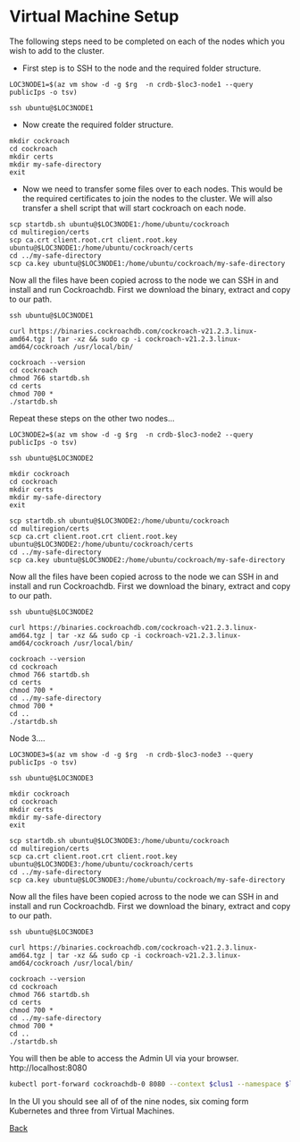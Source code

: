 # Virtual Machine Setup

The following steps need to be completed on each of the nodes which you wish to add to the cluster.

- First step is to SSH to the node and the required folder structure.
```
LOC3NODE1=$(az vm show -d -g $rg  -n crdb-$loc3-node1 --query publicIps -o tsv)

ssh ubuntu@$LOC3NODE1
```
- Now create the required folder structure. 
```
mkdir cockroach
cd cockroach
mkdir certs
mkdir my-safe-directory
exit
```
- Now we need to transfer some files over to each nodes. This would be the required certificates to join the nodes to the cluster. We will also transfer a shell script that will start cockroach on each node.
```
scp startdb.sh ubuntu@$LOC3NODE1:/home/ubuntu/cockroach
cd multiregion/certs
scp ca.crt client.root.crt client.root.key ubuntu@$LOC3NODE1:/home/ubuntu/cockroach/certs
cd ../my-safe-directory
scp ca.key ubuntu@$LOC3NODE1:/home/ubuntu/cockroach/my-safe-directory
```

Now all the files have been copied across to the node we can SSH in and install and run Cockroachdb. First we download the binary, extract and copy to our path.
```
ssh ubuntu@$LOC3NODE1

curl https://binaries.cockroachdb.com/cockroach-v21.2.3.linux-amd64.tgz | tar -xz && sudo cp -i cockroach-v21.2.3.linux-amd64/cockroach /usr/local/bin/

cockroach --version
cd cockroach
chmod 766 startdb.sh    
cd certs
chmod 700 *
./startdb.sh
```
Repeat these steps on the other two nodes...
```
LOC3NODE2=$(az vm show -d -g $rg  -n crdb-$loc3-node2 --query publicIps -o tsv)

ssh ubuntu@$LOC3NODE2
```
```
mkdir cockroach
cd cockroach
mkdir certs
mkdir my-safe-directory
exit
```

```
scp startdb.sh ubuntu@$LOC3NODE2:/home/ubuntu/cockroach
cd multiregion/certs
scp ca.crt client.root.crt client.root.key ubuntu@$LOC3NODE2:/home/ubuntu/cockroach/certs
cd ../my-safe-directory
scp ca.key ubuntu@$LOC3NODE2:/home/ubuntu/cockroach/my-safe-directory
```

Now all the files have been copied across to the node we can SSH in and install and run Cockroachdb. First we download the binary, extract and copy to our path.
```
ssh ubuntu@$LOC3NODE2
```

```
curl https://binaries.cockroachdb.com/cockroach-v21.2.3.linux-amd64.tgz | tar -xz && sudo cp -i cockroach-v21.2.3.linux-amd64/cockroach /usr/local/bin/

cockroach --version
cd cockroach
chmod 766 startdb.sh    
cd certs
chmod 700 *
cd ../my-safe-directory
chmod 700 *
cd ..
./startdb.sh
```

Node 3....
```
LOC3NODE3=$(az vm show -d -g $rg  -n crdb-$loc3-node3 --query publicIps -o tsv)

ssh ubuntu@$LOC3NODE3
```
```
mkdir cockroach
cd cockroach
mkdir certs
mkdir my-safe-directory
exit
```

```
scp startdb.sh ubuntu@$LOC3NODE3:/home/ubuntu/cockroach
cd multiregion/certs
scp ca.crt client.root.crt client.root.key ubuntu@$LOC3NODE3:/home/ubuntu/cockroach/certs
cd ../my-safe-directory
scp ca.key ubuntu@$LOC3NODE3:/home/ubuntu/cockroach/my-safe-directory
```

Now all the files have been copied across to the node we can SSH in and install and run Cockroachdb. First we download the binary, extract and copy to our path.
```
ssh ubuntu@$LOC3NODE3
```

```
curl https://binaries.cockroachdb.com/cockroach-v21.2.3.linux-amd64.tgz | tar -xz && sudo cp -i cockroach-v21.2.3.linux-amd64/cockroach /usr/local/bin/

cockroach --version
cd cockroach
chmod 766 startdb.sh    
cd certs
chmod 700 *
cd ../my-safe-directory
chmod 700 *
cd ..
./startdb.sh
```

You will then be able to access the Admin UI via your browser. http://localhost:8080

```bash
kubectl port-forward cockroachdb-0 8080 --context $clus1 --namespace $loc1
```

In the UI you  should see all of of the nine nodes, six coming form Kubernetes and three from Virtual Machines.


[Back](README.md)

